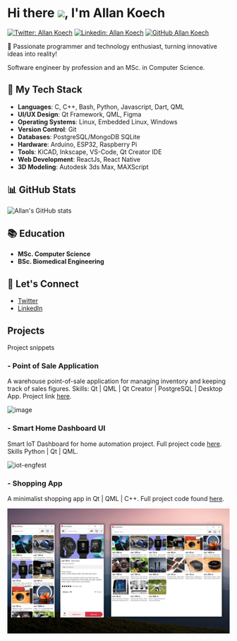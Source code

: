 # Hi there <img src="https://media.giphy.com/media/hvRJCLFzcasrR4ia7z/giphy.gif" width="25px">, I'm Allan Koech

[![Twitter: Allan Koech](https://img.shields.io/twitter/follow/allankkoech?style=social)](https://twitter.com/allankkoech)
[![Linkedin: Allan Koech](https://img.shields.io/badge/-Allan%20Koech-blue?style=flat-square&logo=Linkedin&logoColor=white&link=https://www.linkedin.com/in/allankoech/)](https://www.linkedin.com/in/allankoech/)
[![GitHub Allan Koech](https://img.shields.io/github/followers/allankkoech?label=follow&style=social)](https://github.com/allankkoech)

🚀 Passionate programmer and technology enthusiast, turning innovative ideas into reality!

Software engineer by profession and an MSc. in Computer Science.

## 🔧 My Tech Stack

- **Languages**: C, C++, Bash, Python, Javascript, Dart, QML
- **UI/UX Design**: Qt Framework, QML, Figma
- **Operating Systems**: Linux, Embedded Linux, Windows
- **Version Control**: Git
- **Databases**: PostgreSQL/MongoDB SQLite
- **Hardware**: Arduino, ESP32, Raspberry Pi
- **Tools**: KiCAD, Inkscape, VS-Code, Qt Creator IDE
- **Web Development**: ReactJs, React Native
- **3D Modeling**: Autodesk 3ds Max, MAXScript

## 📊 GitHub Stats

![Allan's GitHub stats](https://github-readme-stats.vercel.app/api?username=allankkoech&show_icons=true&count_private=true)


## 📚 Education

- **MSc. Computer Science**
- **BSc. Biomedical Engineering**


## 📧 Let's Connect

- [Twitter](https://twitter.com/allankkoech)
- [LinkedIn](https://www.linkedin.com/in/allankoech/)

## Projects
Project snippets

### - Point of Sale Application
A warehouse point-of-sale application for managing inventory and keeping track of sales figures. Skills: Qt | QML | Qt Creator | PostgreSQL | Desktop App. Project link [here](https://github.com/allankkoech/SalamaPOS).

<image src="https://user-images.githubusercontent.com/44490960/104890986-5f552180-5981-11eb-8578-43fc615dbf92.png" alt="image"/>

### - Smart Home Dashboard UI
Smart IoT Dashboard for home automation project. Full project code [here](https://github.com/allankkoech/engineering-festival-iot-ui/tree/master). Skills Python | Qt | QML.

![iot-engfest](https://user-images.githubusercontent.com/44490960/89357733-0c84f780-d6ca-11ea-9282-9698f8503ae6.png)

### - Shopping App
A minimalist shopping app in Qt | QML | C++. Full project code found [here](https://github.com/allankkoech/ShoppingAppQML/tree/master).

![shopping-app](https://github.com/allankkoech/ShoppingAppQML/blob/a4678a423c0efd20ea624ac67c1bce1ca9e19cb1/screenshots/snip.jpg)
